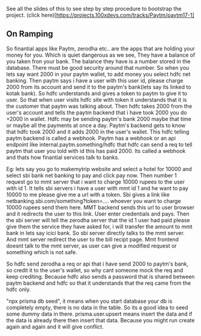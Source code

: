 See all the slides of this to see step by step procedure to bootstrap the project.
(click here)[https://projects.100xdevs.com/tracks/Paytm/paytm17-1]


## On Ramping
So finantial apps like Paytm, zerodha etc.. are the apps that are holding your money for you. Which is quiet dangerous as we see, They have a balance of you taken fron your bank. The balance they have is a number stored in the database. There must be good security around that number.
So when you lets say want 2000 in your paytm wallet, to add money you select hdfc net banking. Then paytm says i have a user with this user id, please charge 2000 from its account and send it to the paytm's bank(lets say its linked to kotak bank). So hdfc understands and gives a token to paytm to give it to user. So that when user visits hdfc site with token it understands that it is the customer that paytm was talking about.
Then hdfc takes 2000 from the user's account and tells the paytm backend that i have took 2000 you do +2000 in wallet. Hdfc may be sending paytm's bank 2000 maybe that time or maybe all the payments at once a day. Paytm's backend gets to know that hdfc took 2000 and it adds 2000 in the user's wallet.
This hdfc telling paytm backend is called a webhook. Paytm has a webhook or an api endpoint like internal.paytm.something/hdfc that hdfc can send a req to tell paytm that user you told with id this has paid 2000. Its called a webhook and thats how finantial services talk to banks.

Eg: lets say you go to makemytrip website and select a hotel for 10000 and select sbi bank net banking to pay and click pay now. Then number 1 request go to mmt server that i want to charge 10000 rupees to the user with id 1. It tells sbi servers i have a user with mmt id 1 and he want to pay 10000 to me please give me a url with a token. Sbi gives a link like netbanking.sbi.com/something?token=.... whoever you want to charge 10000 rupees send them here. MMT backend sends this url to user browser and it redirects the user to this link.
User enter credentials and pays. Then the sbi server will tell the zerodha server that the id 1 user had paid please give them the service they have asked for, i will transfer the amount to mmt bank in lets say icici bank. So sbi server directly talks to the mmt server. And mmt server redirect the user to the bill recipt page. Mmt frontend doesnt talk to the mmt server, as user can give a modified request or something which is not safe.

So hdfc send zerodha a req or api that i have send 2000 to paytm's bank, so credit it to the user's wallet, so why cant someone mock the req and keep crediting. Because hdfc also sends a password that is shared between paytm backend and hdfc so that it understands that the req came from the hdfc only.





"npx prisma db seed", it means when you start database your db is completely empty, there is no data in the table. So its a good idea to seed some dummy data in there.
prisma.user.upsert means insert the data and if the data is already there then insert that data. Because you might run create again and again and it will give conflict.